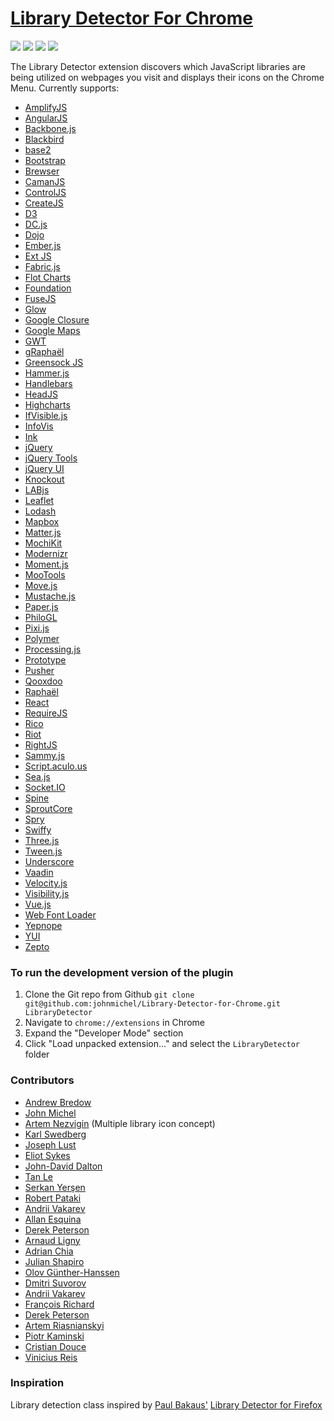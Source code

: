 [Library Detector For Chrome](https://chrome.google.com/webstore/detail/library-detector/cgaocdmhkmfnkdkbnckgmpopcbpaaejo?hl=en)
===========================

![](https://img.shields.io/chrome-web-store/v/cgaocdmhkmfnkdkbnckgmpopcbpaaejo.svg?style=flat-square)
![](https://img.shields.io/chrome-web-store/d/cgaocdmhkmfnkdkbnckgmpopcbpaaejo.svg?style=flat-square)
![](https://img.shields.io/chrome-web-store/stars/cgaocdmhkmfnkdkbnckgmpopcbpaaejo.svg?style=flat-square)
![](https://img.shields.io/chrome-web-store/rating-count/cgaocdmhkmfnkdkbnckgmpopcbpaaejo.svg?style=flat-square)

The Library Detector extension discovers which JavaScript libraries are being
utilized on webpages you visit and displays their icons on the Chrome Menu. Currently
supports:

- [AmplifyJS](http://amplifyjs.com/)
- [AngularJS](https://angularjs.org/)
- [Backbone.js](http://backbonejs.org/)
- [Blackbird](https://github.com/pockata/blackbird-js)
- [base2](https://code.google.com/p/base2/)
- [Bootstrap](http://getbootstrap.com/)
- [Brewser](http://handcraftedldn.github.io/brewser/)
- [CamanJS](http://camanjs.com/)
- [ControlJS](https://stevesouders.com/controljs/)
- [CreateJS](http://www.createjs.com/)
- [D3](http://d3js.org/)
- [DC.js](https://dc-js.github.io/dc.js/)
- [Dojo](https://dojotoolkit.org/)
- [Ember.js](http://emberjs.com/)
- [Ext JS](https://www.sencha.com/products/extjs/)
- [Fabric.js](http://fabricjs.com/)
- [Flot Charts](http://www.flotcharts.org/)
- [Foundation](http://foundation.zurb.com/)
- [FuseJS](http://kiro.me/projects/fuse.html)
- [Glow](http://www.bbc.co.uk/glow/)
- [Google Closure](https://developers.google.com/closure/)
- [Google Maps](https://developers.google.com/maps/)
- [GWT](http://www.gwtproject.org/)
- [gRaphaël](http://g.raphaeljs.com/)
- [Greensock JS](https://greensock.com/gsap)
- [Hammer.js](http://hammerjs.github.io/)
- [Handlebars](http://handlebarsjs.com/)
- [HeadJS](http://headjs.com/)
- [Highcharts](http://www.highcharts.com/)
- [IfVisible.js](http://serkanyersen.github.io/ifvisible.js/)
- [InfoVis](http://philogb.github.io/jit/)
- [Ink](http://ink.sapo.pt/)
- [jQuery](http://jquery.com/)
- [jQuery Tools](http://jquerytools.github.io/)
- [jQuery UI](http://jqueryui.com/)
- [Knockout](http://knockoutjs.com/)
- [LABjs](http://labjs.com/)
- [Leaflet](http://leafletjs.com/)
- [Lodash](https://lodash.com/)
- [Mapbox](https://www.mapbox.com/mapbox.js/)
- [Matter.js](http://brm.io/matter-js/)
- [MochiKit](http://mochi.github.io/mochikit/)
- [Modernizr](http://modernizr.com/)
- [Moment.js](http://momentjs.com/)
- [MooTools](http://mootools.net/)
- [Move.js](https://visionmedia.github.io/move.js/)
- [Mustache.js](https://mustache.github.io/)
- [Paper.js](http://paperjs.org/)
- [PhiloGL](http://www.senchalabs.org/philogl/)
- [Pixi.js](http://www.pixijs.com/)
- [Polymer](https://www.polymer-project.org/)
- [Processing.js](http://processingjs.org/)
- [Prototype](http://prototypejs.org/)
- [Pusher](https://pusher.com/docs/javascript_quick_start)
- [Qooxdoo](http://qooxdoo.org/)
- [Raphaël](http://raphaeljs.com/)
- [React](https://facebook.github.io/react/)
- [RequireJS](http://requirejs.org/)
- [Rico](http://openrico.sourceforge.net/examples/index.html)
- [Riot](http://riotjs.com/)
- [RightJS](http://rightjs.org/)
- [Sammy.js](http://sammyjs.org/)
- [Script.aculo.us](https://script.aculo.us/)
- [Sea.js](http://seajs.org/)
- [Socket.IO](http://socket.io/)
- [Spine](http://spinejs.com/)
- [SproutCore](http://sproutcore.com/)
- [Spry](https://github.com/adobe/Spry)
- [Swiffy](https://developers.google.com/swiffy/)
- [Three.js](http://threejs.org/)
- [Tween.js](https://github.com/tweenjs/tween.js)
- [Underscore](http://underscorejs.org/)
- [Vaadin](https://vaadin.com/home)
- [Velocity.js](http://julian.com/research/velocity/)
- [Visibility.js](https://github.com/ai/visibilityjs)
- [Vue.js](http://vuejs.org/)
- [Web Font Loader](https://github.com/typekit/webfontloader)
- [Yepnope](http://yepnopejs.com/)
- [YUI](http://yuilibrary.com/)
- [Zepto](http://zeptojs.com/)


### To run the development version of the plugin
1. Clone the Git repo from Github `git clone git@github.com:johnmichel/Library-Detector-for-Chrome.git LibraryDetector`
2. Navigate to `chrome://extensions` in Chrome
3. Expand the "Developer Mode" section
4. Click "Load unpacked extension..." and select the `LibraryDetector` folder

### Contributors
- [Andrew Bredow](http://andrewbredow.com)
- [John Michel](https://cowbird.org)
- [Artem Nezvigin](http://artnez.com) (Multiple library icon concept)
- [Karl Swedberg](https://karlswedberg.com/)
- [Joseph Lust](https://lustforge.com/)
- [Eliot Sykes](https://www.eliotsykes.com)
- [John-David Dalton](http://allyoucanleet.com/)
- [Tan Le](https://github.com/tancnle)
- [Serkan Yerşen](http://serkan.io/)
- [Robert Pataki](https://robertpataki.com/)
- [Andrii Vakarev](https://github.com/avakarev)
- [Allan Esquina](https://github.com/allanesquina)
- [Derek Peterson](http://www.derekpetey.com/)
- [Arnaud Ligny](http://narno.org)
- [Adrian Chia](https://github.com/adrianchia)
- [Julian Shapiro](https://www.julian.com/)
- [Olov Günther-Hanssen](https://github.com/eolognt)
- [Dmitri Suvorov](https://github.com/suvjunmd)
- [Andrii Vakarev](https://github.com/avakarev)
- [François Richard](https://github.com/iamWh1sp3r)
- [Derek Peterson](https://derekpeterson.me/)
- [Artem Riasnianskyi](https://github.com/asci)
- [Piotr Kaminski](https://github.com/pkaminski)
- [Cristian Douce](https://github.com/cristiandouce)
- [Vinicius Reis](https://github.com/vinicius73)

### Inspiration
Library detection class inspired by [Paul Bakaus'](http://paulbakaus.com/) [Library Detector for Firefox](https://addons.mozilla.org/en-us/firefox/addon/library-detector/)
